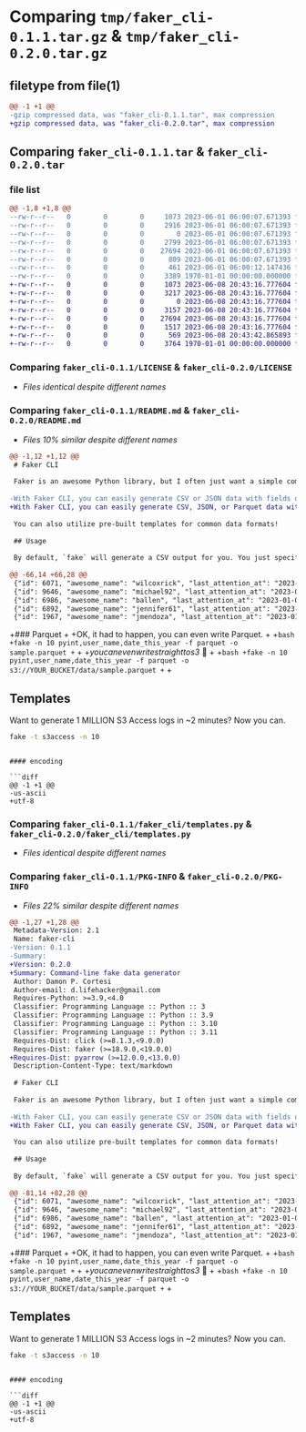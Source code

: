 # Comparing `tmp/faker_cli-0.1.1.tar.gz` & `tmp/faker_cli-0.2.0.tar.gz`

## filetype from file(1)

```diff
@@ -1 +1 @@
-gzip compressed data, was "faker_cli-0.1.1.tar", max compression
+gzip compressed data, was "faker_cli-0.2.0.tar", max compression
```

## Comparing `faker_cli-0.1.1.tar` & `faker_cli-0.2.0.tar`

### file list

```diff
@@ -1,8 +1,8 @@
--rw-r--r--   0        0        0     1073 2023-06-01 06:00:07.671393 faker_cli-0.1.1/LICENSE
--rw-r--r--   0        0        0     2916 2023-06-01 06:00:07.671393 faker_cli-0.1.1/README.md
--rw-r--r--   0        0        0        0 2023-06-01 06:00:07.671393 faker_cli-0.1.1/faker_cli/__init__.py
--rw-r--r--   0        0        0     2799 2023-06-01 06:00:07.671393 faker_cli-0.1.1/faker_cli/cli.py
--rw-r--r--   0        0        0    27694 2023-06-01 06:00:07.671393 faker_cli-0.1.1/faker_cli/templates.py
--rw-r--r--   0        0        0      809 2023-06-01 06:00:07.671393 faker_cli-0.1.1/faker_cli/writer.py
--rw-r--r--   0        0        0      461 2023-06-01 06:00:12.147436 faker_cli-0.1.1/pyproject.toml
--rw-r--r--   0        0        0     3389 1970-01-01 00:00:00.000000 faker_cli-0.1.1/PKG-INFO
+-rw-r--r--   0        0        0     1073 2023-06-08 20:43:16.777604 faker_cli-0.2.0/LICENSE
+-rw-r--r--   0        0        0     3217 2023-06-08 20:43:16.777604 faker_cli-0.2.0/README.md
+-rw-r--r--   0        0        0        0 2023-06-08 20:43:16.777604 faker_cli-0.2.0/faker_cli/__init__.py
+-rw-r--r--   0        0        0     3157 2023-06-08 20:43:16.777604 faker_cli-0.2.0/faker_cli/cli.py
+-rw-r--r--   0        0        0    27694 2023-06-08 20:43:16.777604 faker_cli-0.2.0/faker_cli/templates.py
+-rw-r--r--   0        0        0     1517 2023-06-08 20:43:16.777604 faker_cli-0.2.0/faker_cli/writer.py
+-rw-r--r--   0        0        0      569 2023-06-08 20:43:42.865893 faker_cli-0.2.0/pyproject.toml
+-rw-r--r--   0        0        0     3764 1970-01-01 00:00:00.000000 faker_cli-0.2.0/PKG-INFO
```

### Comparing `faker_cli-0.1.1/LICENSE` & `faker_cli-0.2.0/LICENSE`

 * *Files identical despite different names*

### Comparing `faker_cli-0.1.1/README.md` & `faker_cli-0.2.0/README.md`

 * *Files 10% similar despite different names*

```diff
@@ -1,12 +1,12 @@
 # Faker CLI
 
 Faker is an awesome Python library, but I often just want a simple command I can run to generate data in a variety of formats.
 
-With Faker CLI, you can easily generate CSV or JSON data with fields of your choosing.
+With Faker CLI, you can easily generate CSV, JSON, or Parquet data with fields of your choosing.
 
 You can also utilize pre-built templates for common data formats!
 
 ## Usage
 
 By default, `fake` will generate a CSV output for you. You just specify the number of rows you want and the column types.
 
@@ -66,14 +66,28 @@
 {"id": 6071, "awesome_name": "wilcoxrick", "last_attention_at": "2023-01-17"}
 {"id": 9646, "awesome_name": "michael92", "last_attention_at": "2023-04-22"}
 {"id": 6986, "awesome_name": "ballen", "last_attention_at": "2023-01-08"}
 {"id": 6892, "awesome_name": "jennifer61", "last_attention_at": "2023-01-03"}
 {"id": 1967, "awesome_name": "jmendoza", "last_attention_at": "2023-01-23"}
 ```
 
+### Parquet
+
+OK, it had to happen, you can even write Parquet. 
+
+```bash
+fake -n 10 pyint,user_name,date_this_year -f parquet -o sample.parquet
+```
+
+_youcanevenwritestraighttos3_ 🤭
+
+```bash
+fake -n 10 pyint,user_name,date_this_year -f parquet -o s3://YOUR_BUCKET/data/sample.parquet
+```
+
 ## Templates
 
 Want to generate 1 MILLION S3 Access logs in ~2 minutes? Now you can.
 
 ```bash
 fake -t s3access -n 10
 ```
```

#### encoding

```diff
@@ -1 +1 @@
-us-ascii
+utf-8
```

### Comparing `faker_cli-0.1.1/faker_cli/templates.py` & `faker_cli-0.2.0/faker_cli/templates.py`

 * *Files identical despite different names*

### Comparing `faker_cli-0.1.1/PKG-INFO` & `faker_cli-0.2.0/PKG-INFO`

 * *Files 22% similar despite different names*

```diff
@@ -1,27 +1,28 @@
 Metadata-Version: 2.1
 Name: faker-cli
-Version: 0.1.1
-Summary: 
+Version: 0.2.0
+Summary: Command-line fake data generator
 Author: Damon P. Cortesi
 Author-email: d.lifehacker@gmail.com
 Requires-Python: >=3.9,<4.0
 Classifier: Programming Language :: Python :: 3
 Classifier: Programming Language :: Python :: 3.9
 Classifier: Programming Language :: Python :: 3.10
 Classifier: Programming Language :: Python :: 3.11
 Requires-Dist: click (>=8.1.3,<9.0.0)
 Requires-Dist: faker (>=18.9.0,<19.0.0)
+Requires-Dist: pyarrow (>=12.0.0,<13.0.0)
 Description-Content-Type: text/markdown
 
 # Faker CLI
 
 Faker is an awesome Python library, but I often just want a simple command I can run to generate data in a variety of formats.
 
-With Faker CLI, you can easily generate CSV or JSON data with fields of your choosing.
+With Faker CLI, you can easily generate CSV, JSON, or Parquet data with fields of your choosing.
 
 You can also utilize pre-built templates for common data formats!
 
 ## Usage
 
 By default, `fake` will generate a CSV output for you. You just specify the number of rows you want and the column types.
 
@@ -81,14 +82,28 @@
 {"id": 6071, "awesome_name": "wilcoxrick", "last_attention_at": "2023-01-17"}
 {"id": 9646, "awesome_name": "michael92", "last_attention_at": "2023-04-22"}
 {"id": 6986, "awesome_name": "ballen", "last_attention_at": "2023-01-08"}
 {"id": 6892, "awesome_name": "jennifer61", "last_attention_at": "2023-01-03"}
 {"id": 1967, "awesome_name": "jmendoza", "last_attention_at": "2023-01-23"}
 ```
 
+### Parquet
+
+OK, it had to happen, you can even write Parquet. 
+
+```bash
+fake -n 10 pyint,user_name,date_this_year -f parquet -o sample.parquet
+```
+
+_youcanevenwritestraighttos3_ 🤭
+
+```bash
+fake -n 10 pyint,user_name,date_this_year -f parquet -o s3://YOUR_BUCKET/data/sample.parquet
+```
+
 ## Templates
 
 Want to generate 1 MILLION S3 Access logs in ~2 minutes? Now you can.
 
 ```bash
 fake -t s3access -n 10
 ```
```

#### encoding

```diff
@@ -1 +1 @@
-us-ascii
+utf-8
```

